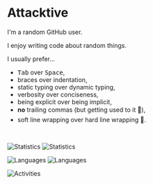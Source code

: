 # Attacktive

I'm a random GitHub user.

I enjoy writing code about random things.

I usually prefer...
- <kbd>Tab</kbd> over <kbd>Space</kbd>,
- braces over indentation,
- static typing over dynamic typing,
- verbosity over conciseness,
- being explicit over being implicit,
- **no** trailing commas (but getting used to it 🫤),
- soft line wrapping over hard line wrapping 💢.

<br>

![Statistics](https://raw.githubusercontent.com/Attacktive/github-stats/master/generated/overview.svg#gh-light-mode-only "Statistics")
![Statistics](https://raw.githubusercontent.com/Attacktive/github-stats/master/generated/overview.svg#gh-dark-mode-only "Statistics")

![Languages](https://raw.githubusercontent.com/Attacktive/github-stats/master/generated/languages.svg#gh-light-mode-only "Languages")
![Languages](https://raw.githubusercontent.com/Attacktive/github-stats/master/generated/languages.svg#gh-dark-mode-only "Languages")

![Activities](https://github-profile-summary-cards.vercel.app/api/cards/profile-details?username=Attacktive&theme=vue "Activities")

